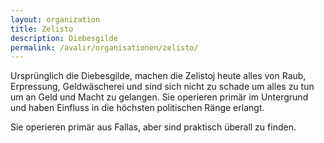 ```yaml
---
layout: organization
title: Zelisto
description: Diebesgilde
permalink: /avalir/organisationen/zelisto/
---
```

Ursprünglich die Diebesgilde, machen die Zelistoj heute alles von Raub, Erpressung, Geldwäscherei und sind sich nicht zu schade um alles zu tun um an Geld und Macht zu gelangen. Sie operieren primär im Untergrund und haben Einfluss in die höchsten politischen Ränge erlangt.

Sie operieren primär aus Fallas, aber sind praktisch überall zu finden.

